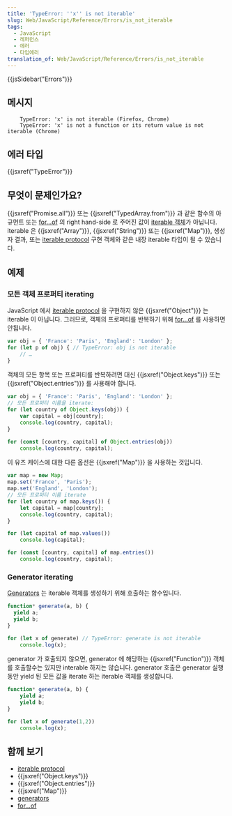 ```yaml
---
title: 'TypeError: ''x'' is not iterable'
slug: Web/JavaScript/Reference/Errors/is_not_iterable
tags:
  - JavaScript
  - 레퍼런스
  - 에러
  - 타입에러
translation_of: Web/JavaScript/Reference/Errors/is_not_iterable
---
```


{{jsSidebar("Errors")}}

## 메시지

```
    TypeError: 'x' is not iterable (Firefox, Chrome)
    TypeError: 'x' is not a function or its return value is not iterable (Chrome)
```

## 에러 타입

{{jsxref("TypeError")}}

## 무엇이 문제인가요?

{{jsxref("Promise.all")}} 또는 {{jsxref("TypedArray.from")}} 과 같은 함수의 아규먼트 또는 [for…of](/en-US/docs/Web/JavaScript/Guide/Loops_and_iteration#for...of_statement) 의 right hand-side 로 주어진 값이 [iterable 객체](/ko/docs/Web/JavaScript/Reference/Iteration_protocols)가 아닙니다. iterable 은 {{jsxref("Array")}}, {{jsxref("String")}} 또는 {{jsxref("Map")}}, 생성자 결과, 또는 [iterable protocol](/ko/docs/Web/JavaScript/Reference/Iteration_protocols#The_iterable_protocol) 구현 객체와 같은 내장 iterable 타입이 될 수 있습니다.

## 예제

### 모든 객체 프로퍼티 iterating

JavaScript 에서 [iterable protocol](/ko/docs/Web/JavaScript/Reference/Iteration_protocols#The_iterable_protocol) 을 구현하지 않은 {{jsxref("Object")}} 는 iterable 이 아닙니다.
그러므로, 객체의 프로퍼티를 반복하기 위해 [for…of](/ko/docs/Web/JavaScript/Guide/Loops_and_iteration#for...of_statement) 를 사용하면 안됩니다.

```js example-bad
var obj = { 'France': 'Paris', 'England': 'London' };
for (let p of obj) { // TypeError: obj is not iterable
    // …
}
```

객체의 모든 항목 또는 프로퍼티를 반복하려면 대신 {{jsxref("Object.keys")}} 또는 {{jsxref("Object.entries")}} 를 사용해야 합니다.

```js example-good
var obj = { 'France': 'Paris', 'England': 'London' };
// 모든 프로퍼티 이름을 iterate:
for (let country of Object.keys(obj)) {
    var capital = obj[country];
    console.log(country, capital);
}

for (const [country, capital] of Object.entries(obj))
    console.log(country, capital);
```

이 유즈 케이스에 대한 다른 옵션은 {{jsxref("Map")}} 을 사용하는 것입니다.

```js example-good
var map = new Map;
map.set('France', 'Paris');
map.set('England', 'London');
// 모든 프로퍼티 이름 iterate
for (let country of map.keys()) {
    let capital = map[country];
    console.log(country, capital);
}

for (let capital of map.values())
    console.log(capital);

for (const [country, capital] of map.entries())
    console.log(country, capital);
```

### Generator iterating

[Generators](/ko/docs/Web/JavaScript/Guide/Iterators_and_Generators#Generators) 는 iterable 객체를 생성하기 위해 호출하는 함수입니다.

```js example-bad
function* generate(a, b) {
  yield a;
  yield b;
}

for (let x of generate) // TypeError: generate is not iterable
    console.log(x);
```

generator 가 호출되지 않으면, generator 에 해당하는 {{jsxref("Function")}} 객체를 호출할수는 있지만 interable 하지는 않습니다. generator 호출은 generator 실행동안 yield 된 모든 값을 iterate 하는 iterable 객체를 생성합니다.

```js example-good
function* generate(a, b) {
    yield a;
    yield b;
}

for (let x of generate(1,2))
    console.log(x);
```

## 함께 보기

- [iterable protocol](/ko/docs/Web/JavaScript/Reference/Iteration_protocols#The_iterable_protocol)
- {{jsxref("Object.keys")}}
- {{jsxref("Object.entries")}}
- {{jsxref("Map")}}
- [generators](/ko/docs/Web/JavaScript/Guide/Iterators_and_Generators#Generators)
- [for…of](/ko/docs/Web/JavaScript/Guide/Loops_and_iteration#for...of_statement)
